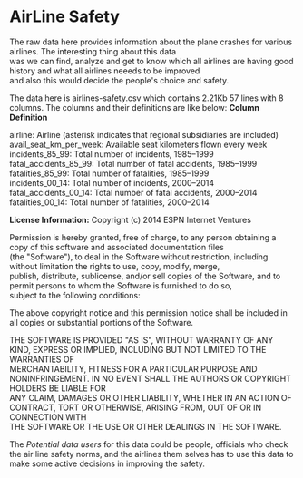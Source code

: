 # AirLine Safety

The raw data here provides information about the plane crashes for various airlines. The interesting thing about this data  
was we can find, analyze and get to know which all airlines are having good history and what all airlines neeeds to be improved  
and also this would decide the people's choice and safety.


The data here is airlines-safety.csv which contains 2.21Kb 57 lines with 8 columns. The columns and their definitions are like below:
**Column**                **Definition**                                                         
  
airline: 	                  Airline (asterisk indicates that regional subsidiaries are included) 
avail_seat_km_per_week: 	Available seat kilometers flown every week                            
incidents_85_99:	          Total number of incidents, 1985–1999                                
fatal_accidents_85_99:  	  Total number of fatal accidents, 1985–1999                            
fatalities_85_99:	      Total number of fatalities, 1985–1999                                 
incidents_00_14:	           Total number of incidents, 2000–2014                               
fatal_accidents_00_14:   	  Total number of fatal accidents, 2000–2014                          
fatalities_00_14:	        Total number of fatalities, 2000–2014                                 

**License Information:**
Copyright (c) 2014 ESPN Internet Ventures

Permission is hereby granted, free of charge, to any person obtaining a copy of this software and associated documentation files  
(the "Software"), to deal in the Software without restriction, including without limitation the rights to use, copy, modify, merge,  
publish, distribute, sublicense, and/or sell copies of the Software, and to permit persons to whom the Software is furnished to do so,  
subject to the following conditions:

The above copyright notice and this permission notice shall be included in all copies or substantial portions of the Software.

THE SOFTWARE IS PROVIDED "AS IS", WITHOUT WARRANTY OF ANY KIND, EXPRESS OR IMPLIED, INCLUDING BUT NOT LIMITED TO THE WARRANTIES OF  
MERCHANTABILITY, FITNESS FOR A PARTICULAR PURPOSE AND NONINFRINGEMENT. IN NO EVENT SHALL THE AUTHORS OR COPYRIGHT HOLDERS BE LIABLE FOR  
ANY CLAIM, DAMAGES OR OTHER LIABILITY, WHETHER IN AN ACTION OF CONTRACT, TORT OR OTHERWISE, ARISING FROM, OUT OF OR IN CONNECTION WITH  
THE SOFTWARE OR THE USE OR OTHER DEALINGS IN THE SOFTWARE.

The _Potential data users_ for this data could be people, officials who check the air line safety norms, and the airlines them selves 
has to use this data to make some active decisions in improving the safety.


